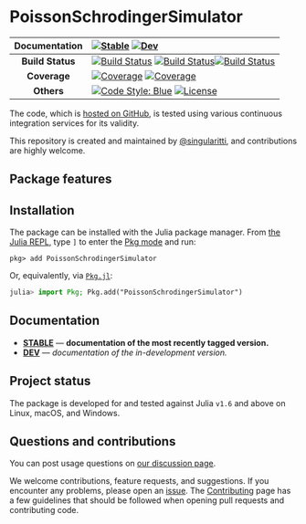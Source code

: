 # PoissonSchrodingerSimulator

| **Documentation** | [![Stable](https://img.shields.io/badge/docs-stable-blue.svg)](https://singularitti.github.io/PoissonSchrodingerSimulator.jl/stable/) [![Dev](https://img.shields.io/badge/docs-dev-blue.svg)](https://singularitti.github.io/PoissonSchrodingerSimulator.jl/dev/)                                                                                                                                                                                                                                                                                                 |
| :---------------: | :------------------------------------------------------------------------------------------------------------------------------------------------------------------------------------------------------------------------------------------------------------------------------------------------------------------------------------------------------------------------------------------------------------------------------------------------------------------------------------------------------------------------- |
| **Build Status**  | [![Build Status](https://github.com/singularitti/PoissonSchrodingerSimulator.jl/actions/workflows/CI.yml/badge.svg?branch=main)](https://github.com/singularitti/PoissonSchrodingerSimulator.jl/actions/workflows/CI.yml?query=branch%3Amain) [![Build Status](https://ci.appveyor.com/api/projects/status/github/singularitti/PoissonSchrodingerSimulator.jl?svg=true)](https://ci.appveyor.com/project/singularitti/PoissonSchrodingerSimulator-jl)[![Build Status](https://api.cirrus-ci.com/github/singularitti/PoissonSchrodingerSimulator.jl.svg)](https://cirrus-ci.com/github/singularitti/PoissonSchrodingerSimulator.jl) |
|   **Coverage**    | [![Coverage](https://github.com/singularitti/PoissonSchrodingerSimulator.jl/badges/main/coverage.svg)](https://github.com/singularitti/PoissonSchrodingerSimulator.jl/commits/main) [![Coverage](https://codecov.io/gh/singularitti/PoissonSchrodingerSimulator.jl/branch/main/graph/badge.svg)](https://codecov.io/gh/singularitti/PoissonSchrodingerSimulator.jl)                                                                                                                                                                                                                |
|    **Others**     | [![Code Style: Blue](https://img.shields.io/badge/code%20style-blue-4495d1.svg)](https://github.com/invenia/BlueStyle) [![License](https://img.shields.io/github/license/singularitti/PoissonSchrodingerSimulator.jl)](https://github.com/singularitti/PoissonSchrodingerSimulator.jl/blob/main/LICENSE)                                                                                                                                                                                                                                                   |

The code, which is [hosted on GitHub](https://github.com/singularitti/PoissonSchrodingerSimulator.jl), is tested
using various continuous integration services for its validity.

This repository is created and maintained by
[@singularitti](https://github.com/singularitti), and contributions are highly welcome.

## Package features



## Installation

The package can be installed with the Julia package manager.
From [the Julia REPL](https://docs.julialang.org/en/v1/stdlib/REPL/), type `]` to enter
the [Pkg mode](https://docs.julialang.org/en/v1/stdlib/REPL/#Pkg-mode) and run:

```julia-repl
pkg> add PoissonSchrodingerSimulator
```

Or, equivalently, via [`Pkg.jl`](https://pkgdocs.julialang.org/v1/):

```julia
julia> import Pkg; Pkg.add("PoissonSchrodingerSimulator")
```

## Documentation

- [**STABLE**](https://singularitti.github.io/PoissonSchrodingerSimulator.jl/stable/) — **documentation of the most recently tagged version.**
- [**DEV**](https://singularitti.github.io/PoissonSchrodingerSimulator.jl/dev/) — _documentation of the in-development version._

## Project status

The package is developed for and tested against Julia `v1.6` and above on Linux, macOS, and
Windows.

## Questions and contributions

You can post usage questions on
[our discussion page](https://github.com/singularitti/PoissonSchrodingerSimulator.jl/discussions).

We welcome contributions, feature requests, and suggestions. If you encounter any problems,
please open an [issue](https://github.com/singularitti/PoissonSchrodingerSimulator.jl/issues).
The [Contributing](@ref) page has
a few guidelines that should be followed when opening pull requests and contributing code.
